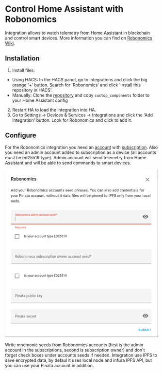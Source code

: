 # Control Home Assistant with Robonomics

Integration allows to watch telemetry from Home Assistant in blockchain and control smart devices. More information you can find on [Robonomics Wiki](https://wiki.robonomics.network/docs/en/home-assistant-begin/).

## Installation

1. Install files:
* Using HACS:
In the HACS panel, go to integrations and click the big orange '+' button. Search for 'Robonomics' and click 'Install this repository in HACS'.
* Manually:
Clone the [repository]() and copy `custop_components` folder to your Home Assistant config
2. Restart HA to load the integration into HA.
2. Go to Settings -> Devices & Services -> Integrations and click the 'Add Integration' button. Look for Robonomics and click to add it.

## Configure

For the Robonomics integration you need an [account](https://wiki.robonomics.network/docs/en/create-account-in-dapp/) with [subscription](https://wiki.robonomics.network/docs/en/get-subscription/). Also you need an admin account added to subscription as a device (all accounts must be ed25519 type). Admin account will send telemetry from Home Assistant and will be able to send commands to smart devices.  

![robonomics-users](images/config.png)

Write mnemonic seeds from Robonomics accounts (first is the admin account in the subscriptions, second is subscription owner) and don't forget check boxes under accounts seeds if needed. Integration use IPFS to save encrypted data, by defaul it uses local node and infura IPFS API, but you can use your Pinata account in addition.
